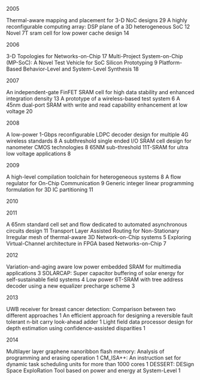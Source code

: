 2005

Thermal-aware mapping and placement for 3-D NoC designs  29
A highly reconfigurable computing array: DSP plane of a 3D heterogeneous SoC 12
Novel 7T sram cell for low power cache design  14

2006

3-D Topologies for Networks-on-Chip  17
Multi-Project System-on-Chip (MP-SoC): A Novel Test Vehicle for SoC Silicon Prototyping  9
Platform-Based Behavior-Level and System-Level Synthesis  18

2007

An independent-gate FinFET SRAM cell for high data stability and enhanced integration density  13
A prototype of a wireless-based test system 6
A 45nm dual-port SRAM with write and read capability enhancement at low voltage  20

2008

A low-power 1-Gbps reconfigurable LDPC decoder design for multiple 4G wireless standards 8
A subthreshold single ended I/O SRAM cell design for nanometer CMOS technologies 8
65NM sub-threshold 11T-SRAM for ultra low voltage applications 8

2009

A high-level compilation toolchain for heterogeneous systems 8
A flow regulator for On-Chip Communication  9
Generic integer linear programming formulation for 3D IC partitioning  11

2010

2011

A 65nm standard cell set and flow dedicated to automated asynchronous circuits design  11
Transport Layer Assisted Routing for Non-Stationary Irregular mesh of thermal-aware 3D Network-on-Chip systems 5
Exploring Virtual-Channel architecture in FPGA based Networks-on-Chip 7

2012

Variation-and-aging aware low power embedded SRAM for multimedia applications  3
SOLARCAP: Super capacitor buffering of solar energy for self-sustainable field systems 4
Low power 6T-SRAM with tree address decoder using a new equalizer precharge scheme  3

2013

UWB receiver for breast cancer detection: Comparison between two different approaches 1
An efficient approach for designing a reversible fault tolerant n-bit carry look-ahead adder 1
Light field data processor design for depth estimation using confidence-assisted disparities  1

2014

Multilayer layer graphene nanoribbon flash memory: Analysis of programming and erasing operation 1
CM_ISA++: An instruction set for dynamic task scheduling units for more than 1000 cores  1
DESSERT: DESign Space ExploRation Tool based on power and energy at System-Level 1
